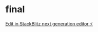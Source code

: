 # final

[Edit in StackBlitz next generation editor ⚡️](https://stackblitz.com/~/github.com/ttony15/final)